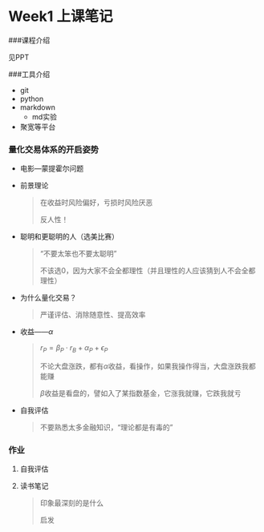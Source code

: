 # Week1 上课笔记 

###课程介绍

见PPT

###工具介绍

* git
* python
* markdown
  * md实验
* 聚宽等平台

### 量化交易体系的开启姿势

* 电影—蒙提霍尔问题

* 前景理论

  > 在收益时风险偏好，亏损时风险厌恶
  >
  > 反人性！

* 聪明和更聪明的人（选美比赛）

  > “不要太笨也不要太聪明”
  >
  > 不该选0，因为大家不会全都理性（并且理性的人应该猜到人不会全都理性）

* 为什么量化交易？

  > 严谨评估、消除随意性、提高效率

* 收益——$\alpha$

  > $r_P=\beta_P\cdot r_B +\alpha_P+\epsilon_P$
  >
  > 不论大盘涨跌，都有$\alpha$收益，看操作，如果我操作得当，大盘涨跌我都能赚
  >
  > $\beta$收益是看盘的，譬如入了某指数基金，它涨我就赚，它跌我就亏

* 自我评估

  > 不要熟悉太多金融知识，“理论都是有毒的”

### 作业

1. 自我评估

2. 读书笔记

   > 印象最深刻的是什么
   >
   > 启发